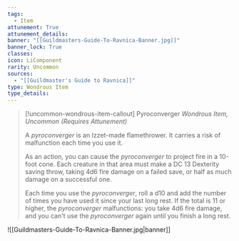 ```yaml
---
tags:
  - Item
attunement: True
attunement_details: 
banner: "[[Guildmasters-Guide-To-Ravnica-Banner.jpg]]"
banner_lock: True
classes:
icon: LiComponent
rarity: Uncommon
sources:
  - "[[Guildmaster's Guide to Ravnica]]"
type: Wondrous Item
type_details: 
---
```

>[!uncommon-wondrous-item-callout] Pyroconverger
>*Wondrous Item, Uncommon (Requires Attunement)*
>
>A *pyroconverger* is an Izzet-made flamethrower. It carries a risk of malfunction each time you use it.
>
>As an action, you can cause the *pyroconverger* to project fire in a 10-foot cone. Each creature in that area must make a DC 13 Dexterity saving throw, taking 4d6 fire damage on a failed save, or half as much damage on a successful one.
>
>Each time you use the *pyroconverger*, roll a d10 and add the number of times you have used it since your last long rest. If the total is 11 or higher, the *pyroconverger* malfunctions: you take 4d6 fire damage, and you can't use the *pyroconverger* again until you finish a long rest.

![[Guildmasters-Guide-To-Ravnica-Banner.jpg|banner]]

